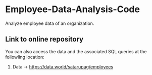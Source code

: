 # Employee-Data-Analysis-Code
Analyze employee data of an organization.


## Link to online repository 
You can also access the data and the associated SQL queries at the followling location:
1. Data ->  https://data.world/satarupag/employees

